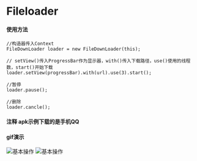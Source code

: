 # Fileloader
#### 使用方法
~~~ 
//构造器传入Context
FileDownLoader loader = new FileDownLoader(this); 

// setView()传入ProgressBar作为显示器，with()传入下载路径，use()使用的线程数，start()开始下载
loader.setView(progressBar).with(url).use(3).start();

//暂停
loader.pause();

//删除
loader.cancle();
~~~
#### 注释 apk示例下载的是手机QQ
#### gif演示
![基本操作](https://github.com/weibinhwb/Fileloader/blob/master/app/src/gif/video2gif_20180608_133105.gif)
![基本操作](https://github.com/weibinhwb/Fileloader/blob/master/app/src/gif/video2gif_20180608_133210.gif)
